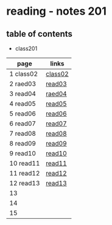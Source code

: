 # reading - notes 201

## table of contents
- class201

page | links
---- | -----
1 class02| [class02](https://abu-al3ees.github.io/reading-notes201/class02)
2 raed03| [read03](https://abu-al3ees.github.io/reading-notes201/raed03)
3 read04| [raed04](https://abu-al3ees.github.io/reading-notes201/read04)
4 read05| [read05](https://abu-al3ees.github.io/reading-notes201/read05)
5 read06| [read06](https://abu-al3ees.github.io/reading-notes201/read06)
6 read07| [read07](https://abu-al3ees.github.io/reading-notes201/read07)
7  read08| [read08](https://abu-al3ees.github.io/reading-notes201/read08)
8  read09| [read09](https://abu-al3ees.github.io/reading-notes201/read09)
9  read10| [read10](https://abu-al3ees.github.io/reading-notes201/read10)
10 read11| [read11](https://abu-al3ees.github.io/reading-notes201/read11)
11  read12| [read12](https://abu-al3ees.github.io/reading-notes201/read12)
12  read13| [read13](https://abu-al3ees.github.io/reading-notes201/read13)
13 | 
14 |
15 | 
